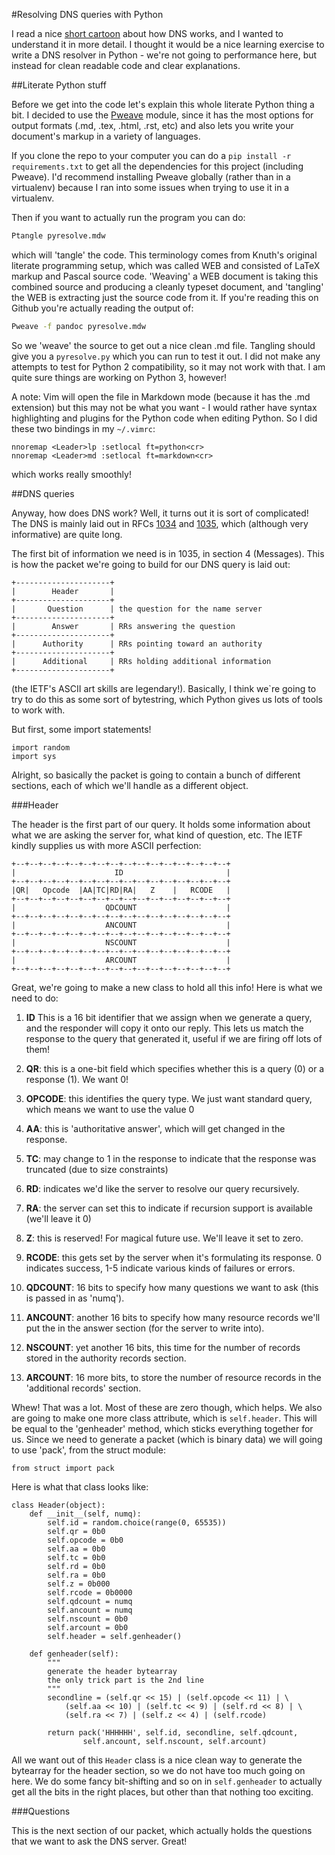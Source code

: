 #Resolving DNS queries with Python

I read a nice [short cartoon](https://howdns.works/) about how DNS works,
and I wanted to understand it in more detail. I thought it would be a nice
learning exercise to write a DNS resolver in Python - we're not going to
performance here, but instead for clean readable code and clear
explanations.

##Literate Python stuff

Before we get into the code let's explain this whole literate Python thing
a bit. I decided to use the [Pweave](https://github.com/mpastell/Pweave)
module, since it has the most options for output formats (.md, .tex,
.html, .rst, etc) and also lets you write your document's markup in
a variety of languages.

If you clone the repo to your computer you can do a `pip install -r
requirements.txt` to get all the dependencies for this project (including
Pweave). I'd recommend installing Pweave globally (rather than in
a virtualenv) because I ran into some issues when trying to use it in
a virtualenv.

Then if you want to actually run the program you can do:

```bash
Ptangle pyresolve.mdw
```

which will 'tangle' the code. This terminology comes from Knuth's original
literate programming setup, which was called WEB and consisted of LaTeX
markup and Pascal source code. 'Weaving' a WEB document is taking this
combined source and producing a cleanly typeset document, and 'tangling'
the WEB is extracting just the source code from it. If you're reading this
on Github you're actually reading the output of:

```bash
Pweave -f pandoc pyresolve.mdw
```

So we 'weave' the source to get out a nice clean .md file. Tangling should
give you a `pyresolve.py` which you can run to test it out. I did not make
any attempts to test for Python 2 compatibility, so it may not work with
that. I am quite sure things are working on Python 3, however! 

A note: Vim will open the file in Markdown mode (because it has the .md
extension) but this may not be what you want - I would rather have syntax
highlighting and plugins for the Python code when editing Python. So I did
these two bindings in my `~/.vimrc`:

```
nnoremap <Leader>lp :setlocal ft=python<cr>
nnoremap <Leader>md :setlocal ft=markdown<cr>
```

which works really smoothly!

##DNS queries

Anyway, how does DNS work? Well, it turns out it is sort of complicated!
The DNS is mainly laid out in RFCs
[1034](https://www.ietf.org/rfc/rfc1034.txt) and
[1035](https://www.ietf.org/rfc/rfc1035.txt), which (although very
informative) are quite long. 

The first bit of information we need is in 1035, in section 4 (Messages).
This is how the packet we're going to build for our DNS query is laid out:

```
+---------------------+
|        Header       |
+---------------------+
|       Question      | the question for the name server
+---------------------+
|        Answer       | RRs answering the question
+---------------------+
|      Authority      | RRs pointing toward an authority
+---------------------+
|      Additional     | RRs holding additional information
+---------------------+
```

(the IETF's ASCII art skills are legendary!). Basically, I think we`re
going to try to do this as some sort of bytestring, which Python gives us
lots of tools to work with.

But first, some import statements!


~~~~{.python}
import random
import sys
~~~~~~~~~~~~~



Alright, so basically the packet is going to contain a bunch of different
sections, each of which we'll handle as a different object.

###Header

The header is the first part of our query. It holds some information about
what we are asking the server for, what kind of question, etc. The IETF
kindly supplies us with more ASCII perfection:

```
+--+--+--+--+--+--+--+--+--+--+--+--+--+--+--+--+
|                      ID                       |
+--+--+--+--+--+--+--+--+--+--+--+--+--+--+--+--+
|QR|   Opcode  |AA|TC|RD|RA|   Z    |   RCODE   |
+--+--+--+--+--+--+--+--+--+--+--+--+--+--+--+--+
|                    QDCOUNT                    |
+--+--+--+--+--+--+--+--+--+--+--+--+--+--+--+--+
|                    ANCOUNT                    |
+--+--+--+--+--+--+--+--+--+--+--+--+--+--+--+--+
|                    NSCOUNT                    |
+--+--+--+--+--+--+--+--+--+--+--+--+--+--+--+--+
|                    ARCOUNT                    |
+--+--+--+--+--+--+--+--+--+--+--+--+--+--+--+--+
```

Great, we're going to make a new class to hold all this info! Here is what
we need to do:

1. **ID** This is a 16 bit identifier that we assign when we generate
  a query, and the responder will copy it onto our reply. This lets us
  match the response to the query that generated it, useful if we are
  firing off lots of them!

2. **QR**: this is a one-bit field which specifies whether this is a query
   (0) or a response (1). We want 0!

3. **OPCODE**: this identifies the query type. We just want standard query,
   which means we want to use the value 0

4. **AA**: this is 'authoritative answer', which will get changed in the
   response.

5. **TC**: may change to 1 in the response to indicate that the response
   was truncated (due to size constraints)

6. **RD**: indicates we'd like the server to resolve our query
   recursively.

7. **RA**: the server can set this to indicate if recursion support is
   available (we'll leave it 0)

8. **Z**: this is reserved! For magical future use. We'll leave it set to
   zero.

9. **RCODE**: this gets set by the server when it's formulating its
   response. 0 indicates success, 1-5 indicate various kinds of failures
   or errors.

10. **QDCOUNT**: 16 bits to specify how many questions we want to ask 
    (this is passed in as 'numq').

11. **ANCOUNT**: another 16 bits to specify how many resource records
    we'll put the in the answer section (for the server to write into).

12. **NSCOUNT**: yet another 16 bits, this time for the number of records
    stored in the authority records section.

13. **ARCOUNT**: 16 more bits, to store the number of resource records in
    the 'additional records' section.

Whew! That was a lot. Most of these are zero though, which helps. We also
are going to make one more class attribute, which is `self.header`. This
will be equal to the 'genheader' method, which sticks everything together
for us. Since we need to generate a packet (which is binary data) we will 
going to use 'pack', from the struct module:


~~~~{.python}
from struct import pack
~~~~~~~~~~~~~



Here is what that class looks like:


~~~~{.python}
class Header(object):
    def __init__(self, numq):
        self.id = random.choice(range(0, 65535))
        self.qr = 0b0
        self.opcode = 0b0
        self.aa = 0b0
        self.tc = 0b0
        self.rd = 0b0
        self.ra = 0b0
        self.z = 0b000
        self.rcode = 0b0000
        self.qdcount = numq
        self.ancount = numq
        self.nscount = 0b0
        self.arcount = 0b0
        self.header = self.genheader()

    def genheader(self):
        """
        generate the header bytearray
        the only trick part is the 2nd line
        """
        secondline = (self.qr << 15) | (self.opcode << 11) | \
            (self.aa << 10) | (self.tc << 9) | (self.rd << 8) | \
            (self.ra << 7) | (self.z << 4) | (self.rcode)

        return pack('HHHHHH', self.id, secondline, self.qdcount,
                self.ancount, self.nscount, self.arcount)
~~~~~~~~~~~~~



All we want out of this `Header` class is a nice clean way to generate the
bytearray for the header section, so we do not have too much going on here.
We do some fancy bit-shifting and so on in `self.genheader` to actually
get all the bits in the right places, but other than that nothing too
exciting. 

###Questions

This is the next section of our packet, which actually holds the questions
that we want to ask the DNS server. Great!

